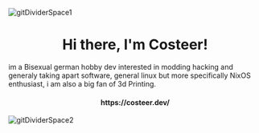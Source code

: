 ![gitDividerSpace1](https://github.com/user-attachments/assets/789e4c6d-6391-488f-95de-ddace3dfd296)

<div align="center">
<h1>Hi there, I'm Costeer!</h1>
</div>

im a Bisexual german hobby dev interested in modding hacking and generaly taking apart software, general linux but more specifically NixOS enthusiast, i am also a big fan of 3d Printing.

<div align="center">
<h4> https://costeer.dev/ </h4>
</div>

![gitDividerSpace2](https://github.com/user-attachments/assets/8ba6c95e-55e5-4411-a7b8-beda715ec4da)
